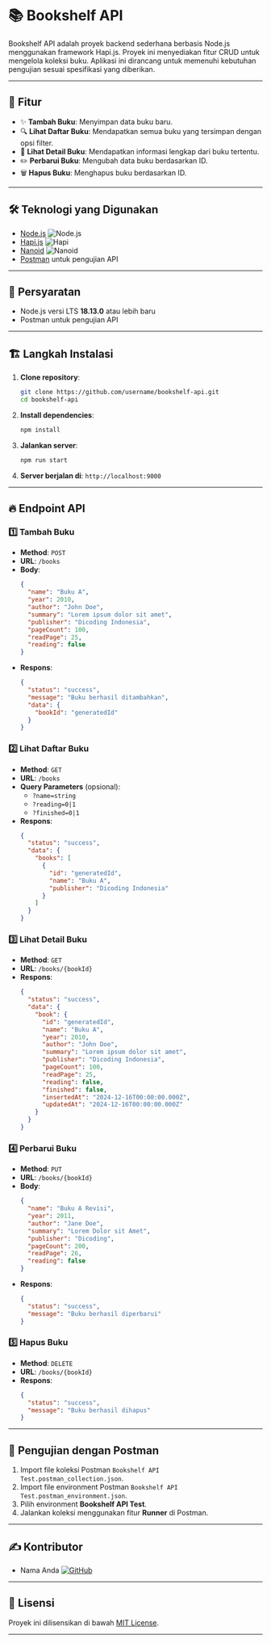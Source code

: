 # 📚 Bookshelf API

Bookshelf API adalah proyek backend sederhana berbasis Node.js menggunakan framework Hapi.js. Proyek ini menyediakan fitur CRUD untuk mengelola koleksi buku. Aplikasi ini dirancang untuk memenuhi kebutuhan pengujian sesuai spesifikasi yang diberikan.

---

## 🚀 Fitur

- ✨ **Tambah Buku**: Menyimpan data buku baru.
- 🔍 **Lihat Daftar Buku**: Mendapatkan semua buku yang tersimpan dengan opsi filter.
- 🔎 **Lihat Detail Buku**: Mendapatkan informasi lengkap dari buku tertentu.
- ✏️ **Perbarui Buku**: Mengubah data buku berdasarkan ID.
- 🗑️ **Hapus Buku**: Menghapus buku berdasarkan ID.

---

## 🛠️ Teknologi yang Digunakan

- [Node.js](https://nodejs.org/) ![Node.js](https://img.shields.io/badge/Node.js-v18.13.0-green)
- [Hapi.js](https://hapi.dev/) ![Hapi](https://img.shields.io/badge/Hapi.js-%5E21.0.0-orange)
- [Nanoid](https://github.com/ai/nanoid) ![Nanoid](https://img.shields.io/badge/Nanoid-%5E4.0.0-blue)
- [Postman](https://www.postman.com/) untuk pengujian API

---

## 🚦 Persyaratan

- Node.js versi LTS **18.13.0** atau lebih baru
- Postman untuk pengujian API

---

## 🏗️ Langkah Instalasi

1. **Clone repository**:
   ```bash
   git clone https://github.com/username/bookshelf-api.git
   cd bookshelf-api
   ```
2. **Install dependencies**:
   ```bash
   npm install
   ```
3. **Jalankan server**:
   ```bash
   npm run start
   ```
4. **Server berjalan di**: `http://localhost:9000`

---

## 🔥 Endpoint API

### 1️⃣ Tambah Buku
- **Method**: `POST`
- **URL**: `/books`
- **Body**:
  ```json
  {
    "name": "Buku A",
    "year": 2010,
    "author": "John Doe",
    "summary": "Lorem ipsum dolor sit amet",
    "publisher": "Dicoding Indonesia",
    "pageCount": 100,
    "readPage": 25,
    "reading": false
  }
  ```
- **Respons**:
  ```json
  {
    "status": "success",
    "message": "Buku berhasil ditambahkan",
    "data": {
      "bookId": "generatedId"
    }
  }
  ```

### 2️⃣ Lihat Daftar Buku
- **Method**: `GET`
- **URL**: `/books`
- **Query Parameters** (opsional):
  - `?name=string`
  - `?reading=0|1`
  - `?finished=0|1`
- **Respons**:
  ```json
  {
    "status": "success",
    "data": {
      "books": [
        {
          "id": "generatedId",
          "name": "Buku A",
          "publisher": "Dicoding Indonesia"
        }
      ]
    }
  }
  ```

### 3️⃣ Lihat Detail Buku
- **Method**: `GET`
- **URL**: `/books/{bookId}`
- **Respons**:
  ```json
  {
    "status": "success",
    "data": {
      "book": {
        "id": "generatedId",
        "name": "Buku A",
        "year": 2010,
        "author": "John Doe",
        "summary": "Lorem ipsum dolor sit amet",
        "publisher": "Dicoding Indonesia",
        "pageCount": 100,
        "readPage": 25,
        "reading": false,
        "finished": false,
        "insertedAt": "2024-12-16T00:00:00.000Z",
        "updatedAt": "2024-12-16T00:00:00.000Z"
      }
    }
  }
  ```

### 4️⃣ Perbarui Buku
- **Method**: `PUT`
- **URL**: `/books/{bookId}`
- **Body**:
  ```json
  {
    "name": "Buku A Revisi",
    "year": 2011,
    "author": "Jane Doe",
    "summary": "Lorem Dolor sit Amet",
    "publisher": "Dicoding",
    "pageCount": 200,
    "readPage": 26,
    "reading": false
  }
  ```
- **Respons**:
  ```json
  {
    "status": "success",
    "message": "Buku berhasil diperbarui"
  }
  ```

### 5️⃣ Hapus Buku
- **Method**: `DELETE`
- **URL**: `/books/{bookId}`
- **Respons**:
  ```json
  {
    "status": "success",
    "message": "Buku berhasil dihapus"
  }
  ```

---

## 🧪 Pengujian dengan Postman

1. Import file koleksi Postman `Bookshelf API Test.postman_collection.json`.
2. Import file environment Postman `Bookshelf API Test.postman_environment.json`.
3. Pilih environment **Bookshelf API Test**.
4. Jalankan koleksi menggunakan fitur **Runner** di Postman.

---

## ✍️ Kontributor

- Nama Anda [![GitHub](https://img.shields.io/badge/GitHub-username-blue?logo=github)](https://github.com/username)

---

## 📜 Lisensi

Proyek ini dilisensikan di bawah [MIT License](LICENSE).

---
